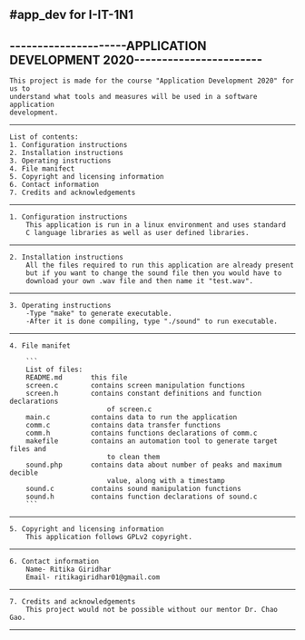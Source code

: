#app_dev for I-IT-1N1
------------------------------------------------------------------------
---------------------APPLICATION DEVELOPMENT 2020-----------------------
------------------------------------------------------------------------
```
This project is made for the course "Application Development 2020" for us to
understand what tools and measures will be used in a software application
development.
```
------------------------------------------------------------------------
```
List of contents:
1. Configuration instructions
2. Installation instructions
3. Operating instructions
4. File manifect
5. Copyright and licensing information
6. Contact information
7. Credits and acknowledgements
```
-------------------------------------------------------------------------
```
1. Configuration instructions
	This application is run in a linux environment and uses standard
	C language libraries as well as user defined libraries.
```
-------------------------------------------------------------------------
```
2. Installation instructions
	All the files required to run this application are already present
	but if you want to change the sound file then you would have to 
	download your own .wav file and then name it "test.wav".
```
-------------------------------------------------------------------------

```
3. Operating instructions
	-Type "make" to generate executable.  
	-After it is done compiling, type "./sound" to run executable.
```
--------------------------------------------------------------------------
```
4. File manifet

	```
	List of files:
	README.md		this file
	screen.c		contains screen manipulation functions
	screen.h		contains constant definitions and function declarations
						of screen.c
	main.c			contains data to run the application
	comm.c			contains data transfer functions
	comm.h			contains functions declarations of comm.c
	makefile		contains an automation tool to generate target files and
						to clean them
	sound.php		contains data about number of peaks and maximum decible
						value, along with a timestamp
	sound.c			contains sound manipulation functions
	sound.h			contains function declarations of sound.c
	```
```
--------------------------------------------------------------------------
```
5. Copyright and licensing information
	This application follows GPLv2 copyright.
```
--------------------------------------------------------------------------
```
6. Contact information
	Name- Ritika Giridhar
	Email- ritikagiridhar01@gmail.com
```
--------------------------------------------------------------------------
```
7. Credits and acknowledgements
	This project would not be possible without our mentor Dr. Chao Gao. 
```
--------------------------------------------------------------------------

